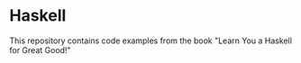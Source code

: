 # Haskell
This repository contains code examples from the book "Learn You a Haskell for Great Good!"
